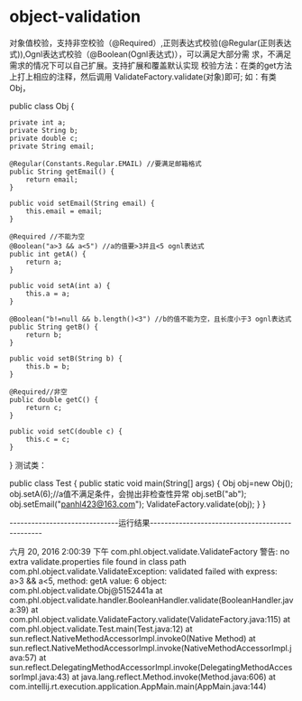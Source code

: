 # object-validation

对象值校验，支持非空校验（@Required）,正则表达式校验(@Regular(正则表达式)),Ognl表达式校验（@Boolean(Ognl表达式)），可以满足大部分需
求，不满足需求的情况下可以自己扩展。支持扩展和覆盖默认实现
校验方法：在类的get方法上打上相应的注释，然后调用  ValidateFactory.validate(对象)即可;
如：有类Obj，

public class Obj {

    private int a;
    private String b;
    private double c;
    private String email;

    @Regular(Constants.Regular.EMAIL) //要满足邮箱格式
    public String getEmail() {
        return email;
    }

    public void setEmail(String email) {
        this.email = email;
    }

    @Required //不能为空
    @Boolean("a>3 && a<5") //a的值要>3并且<5 ognl表达式
    public int getA() {
        return a;
    }

    public void setA(int a) {
        this.a = a;
    }

    @Boolean("b!=null && b.length()<3") //b的值不能为空，且长度小于3 ognl表达式
    public String getB() {
        return b;
    }

    public void setB(String b) {
        this.b = b;
    }

    @Required//非空
    public double getC() {
        return c;
    }

    public void setC(double c) {
        this.c = c;
    }
}
测试类：

public class Test {
    public static void main(String[] args) {
        Obj obj=new Obj();
        obj.setA(6);//a值不满足条件，会抛出非检查性异常
        obj.setB("ab");
        obj.setEmail("panhl423@163.com");
        ValidateFactory.validate(obj);
    }
}

------------------------------运行结果------------------------------------------------

六月 20, 2016 2:00:39 下午 com.phl.object.validate.ValidateFactory <clinit>
警告: no extra validate.properties file found in class path
com.phl.object.validate.ValidateException: validated failed with express: a>3 && a<5, method: getA value: 6 object: com.phl.object.validate.Obj@5152441a
	at com.phl.object.validate.handler.BooleanHandler.validate(BooleanHandler.java:39)
	at com.phl.object.validate.ValidateFactory.validate(ValidateFactory.java:115)
	at com.phl.object.validate.Test.main(Test.java:12)
	at sun.reflect.NativeMethodAccessorImpl.invoke0(Native Method)
	at sun.reflect.NativeMethodAccessorImpl.invoke(NativeMethodAccessorImpl.java:57)
	at sun.reflect.DelegatingMethodAccessorImpl.invoke(DelegatingMethodAccessorImpl.java:43)
	at java.lang.reflect.Method.invoke(Method.java:606)
	at com.intellij.rt.execution.application.AppMain.main(AppMain.java:144)
